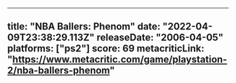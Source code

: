 
---
title: "NBA Ballers: Phenom"
date: "2022-04-09T23:38:29.113Z"
releaseDate: "2006-04-05"
platforms: ["ps2"]
score: 69
metacriticLink: "https://www.metacritic.com/game/playstation-2/nba-ballers-phenom"
---
